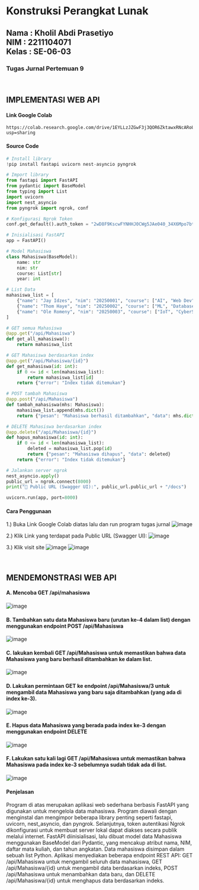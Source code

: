 <h1>Konstruksi Perangkat Lunak</h1>
<h2>Nama : Kholil Abdi Prasetiyo<br>NIM : 2211104071<br>Kelas : SE-06-03</h2>
<h3>Tugas Jurnal Pertemuan 9</h3>

<br>

## IMPLEMENTASI WEB API
#### Link Google Colab
```
https://colab.research.google.com/drive/1EYLLzJZGwF3j3QOR6ZktawxRNcARoUZo?usp=sharing
```

#### Source Code 
```py
# Install library
!pip install fastapi uvicorn nest-asyncio pyngrok

# Import library
from fastapi import FastAPI
from pydantic import BaseModel
from typing import List
import uvicorn
import nest_asyncio
from pyngrok import ngrok, conf

# Konfigurasi Ngrok Token
conf.get_default().auth_token = "2wD8F9KscwFYNHHJ0CWg5JAe040_34X6Mpo7btB4ZR9NLtqPf"

# Inisialisasi FastAPI
app = FastAPI()

# Model Mahasiswa
class Mahasiswa(BaseModel):
    name: str
    nim: str
    course: List[str]
    year: int

# List Data
mahasiswa_list = [
    {"name": "Jay Idzes", "nim": "20250001", "course": ["AI", "Web Dev"], "year": 2022},
    {"name": "Thom Haye", "nim": "20250002", "course": ["ML", "Database"], "year": 2021},
    {"name": "Ole Romeny", "nim": "20250003", "course": ["IoT", "CyberSec"], "year": 2023}
]

# GET semua Mahasiswa
@app.get("/api/Mahasiswa")
def get_all_mahasiswa():
    return mahasiswa_list

# GET Mahasiswa berdasarkan index
@app.get("/api/Mahasiswa/{id}")
def get_mahasiswa(id: int):
    if 0 <= id < len(mahasiswa_list):
        return mahasiswa_list[id]
    return {"error": "Index tidak ditemukan"}

# POST tambah Mahasiswa
@app.post("/api/Mahasiswa")
def tambah_mahasiswa(mhs: Mahasiswa):
    mahasiswa_list.append(mhs.dict())
    return {"pesan": "Mahasiswa berhasil ditambahkan", "data": mhs.dict()}

# DELETE Mahasiswa berdasarkan index
@app.delete("/api/Mahasiswa/{id}")
def hapus_mahasiswa(id: int):
    if 0 <= id < len(mahasiswa_list):
        deleted = mahasiswa_list.pop(id)
        return {"pesan": "Mahasiswa dihapus", "data": deleted}
    return {"error": "Index tidak ditemukan"}

# Jalankan server ngrok
nest_asyncio.apply()
public_url = ngrok.connect(8000)
print("🔗 Public URL (Swagger UI):", public_url.public_url + "/docs")

uvicorn.run(app, port=8000)
```

#### Cara Penggunaan
1.) Buka Link Google Colab diatas lalu dan run program tugas jurnal
![image](https://github.com/user-attachments/assets/01b049cc-eb08-43cd-9850-4a6fca8039a5)

2.) Klik Link yang terdapat pada Public URL (Swagger UI):
![image](https://github.com/user-attachments/assets/f2000683-00ec-45d6-a978-7152c79d8c64)

3.) Klik visit site
![image](https://github.com/user-attachments/assets/60478f44-6739-4d38-a0e4-152e8bc509a7)
![image](https://github.com/user-attachments/assets/86a7e921-4a35-483f-939d-433f012a504e)

<br>

## MENDEMONSTRASI WEB API
#### A. Mencoba GET /api/mahasiswa
![image](https://github.com/user-attachments/assets/4f8a610d-f6c0-4866-9e89-de9c9c3ea637)

#### B. Tambahkan satu data Mahasiswa baru (urutan ke-4 dalam list) dengan menggunakan endpoint POST /api/Mahasiswa
![image](https://github.com/user-attachments/assets/941333a2-d33a-41b6-bf82-ff48eae215a0)

#### C. lakukan kembali GET /api/Mahasiswa untuk memastikan bahwa data Mahasiswa yang baru berhasil ditambahkan ke dalam list.
![image](https://github.com/user-attachments/assets/fdd9902b-d77e-4d61-9856-4e38b5f7edeb)

#### D. Lakukan permintaan GET ke endpoint /api/Mahasiswa/3 untuk mengambil data Mahasiswa yang baru saja ditambahkan (yang ada di index ke-3).
![image](https://github.com/user-attachments/assets/20ea8d5f-bfe8-4d1e-a2b4-68f32a820f07)

#### E. Hapus data Mahasiswa yang berada pada index ke-3 dengan menggunakan endpoint DELETE
![image](https://github.com/user-attachments/assets/f090eb2e-c672-416a-9a70-723cf934dacc)

#### F. Lakukan satu kali lagi GET /api/Mahasiswa untuk memastikan bahwa Mahasiswa pada index ke-3 sebelumnya sudah tidak ada di list.
![image](https://github.com/user-attachments/assets/eb93d371-32f7-4aab-90f9-200bba9031b4)

#### Penjelasan
Program di atas merupakan aplikasi web sederhana berbasis FastAPI yang digunakan untuk mengelola data mahasiswa. Program diawali dengan menginstal dan mengimpor beberapa library penting seperti fastapi, uvicorn, nest_asyncio, dan pyngrok. Selanjutnya, token autentikasi Ngrok dikonfigurasi untuk membuat server lokal dapat diakses secara publik melalui internet. FastAPI diinisialisasi, lalu dibuat model data Mahasiswa menggunakan BaseModel dari Pydantic, yang mencakup atribut nama, NIM, daftar mata kuliah, dan tahun angkatan. Data mahasiswa disimpan dalam sebuah list Python. Aplikasi menyediakan beberapa endpoint REST API: GET /api/Mahasiswa untuk mengambil seluruh data mahasiswa, GET /api/Mahasiswa/{id} untuk mengambil data berdasarkan indeks, POST /api/Mahasiswa untuk menambahkan data baru, dan DELETE /api/Mahasiswa/{id} untuk menghapus data berdasarkan indeks.